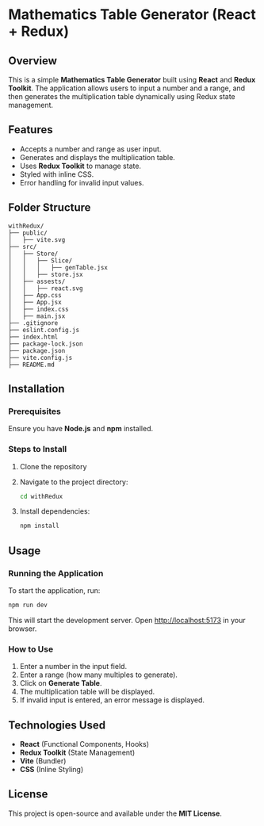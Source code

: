 # Mathematics Table Generator (React + Redux)

## Overview
This is a simple **Mathematics Table Generator** built using **React** and **Redux Toolkit**. The application allows users to input a number and a range, and then generates the multiplication table dynamically using Redux state management.

## Features
- Accepts a number and range as user input.
- Generates and displays the multiplication table.
- Uses **Redux Toolkit** to manage state.
- Styled with inline CSS.
- Error handling for invalid input values.

## Folder Structure
```
withRedux/
├── public/
│   ├── vite.svg
├── src/
│   ├── Store/
│   │   ├── Slice/
│   │   │   ├── genTable.jsx
│   │   ├── store.jsx
│   ├── assests/
│   │   ├── react.svg
│   ├── App.css
│   ├── App.jsx
│   ├── index.css
│   ├── main.jsx
├── .gitignore
├── eslint.config.js
├── index.html
├── package-lock.json
├── package.json
├── vite.config.js
├── README.md
```

## Installation

### Prerequisites
Ensure you have **Node.js** and **npm** installed.

### Steps to Install
1. Clone the repository

2. Navigate to the project directory:
   ```sh
   cd withRedux
   ```
3. Install dependencies:
   ```sh
   npm install
   ```

## Usage

### Running the Application
To start the application, run:
```sh
npm run dev
```
This will start the development server. Open [http://localhost:5173](http://localhost:5173) in your browser.

### How to Use
1. Enter a number in the input field.
2. Enter a range (how many multiples to generate).
3. Click on **Generate Table**.
4. The multiplication table will be displayed.
5. If invalid input is entered, an error message is displayed.

## Technologies Used
- **React** (Functional Components, Hooks)
- **Redux Toolkit** (State Management)
- **Vite** (Bundler)
- **CSS** (Inline Styling)

## License
This project is open-source and available under the **MIT License**.
